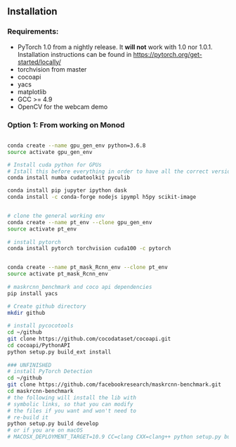 ## Installation

### Requirements:
- PyTorch 1.0 from a nightly release. It **will not** work with 1.0 nor 1.0.1. Installation instructions can be found in https://pytorch.org/get-started/locally/
- torchvision from master
- cocoapi
- yacs
- matplotlib
- GCC >= 4.9
- OpenCV for the webcam demo


### Option 1: From working on Monod

```bash

conda create --name gpu_gen_env python=3.6.8 
source activate gpu_gen_env

# Install cuda python for GPUs
# Istall this before everything in order to have all the correct versions of the dependency of numpy/scikit-learn/scipy/blas/matplotlib/scipy
conda install numba cudatoolkit pyculib

conda install pip jupyter ipython dask
conda install -c conda-forge nodejs ipympl h5py scikit-image


# clone the general working env
conda create --name pt_env --clone gpu_gen_env
source activate pt_env
    
# install pytorch
conda install pytorch torchvision cuda100 -c pytorch


conda create --name pt_mask_Rcnn_env --clone pt_env
source activate pt_mask_Rcnn_env
    
# maskrcnn_benchmark and coco api dependencies
pip install yacs

# Create github directory
mkdir github
    
# install pycocotools
cd ~/github
git clone https://github.com/cocodataset/cocoapi.git
cd cocoapi/PythonAPI
python setup.py build_ext install
    
### UNFINISHED
# install PyTorch Detection
cd ~/github
git clone https://github.com/facebookresearch/maskrcnn-benchmark.git
cd maskrcnn-benchmark
# the following will install the lib with
# symbolic links, so that you can modify
# the files if you want and won't need to
# re-build it
python setup.py build develop
# or if you are on macOS
# MACOSX_DEPLOYMENT_TARGET=10.9 CC=clang CXX=clang++ python setup.py build develop
```
